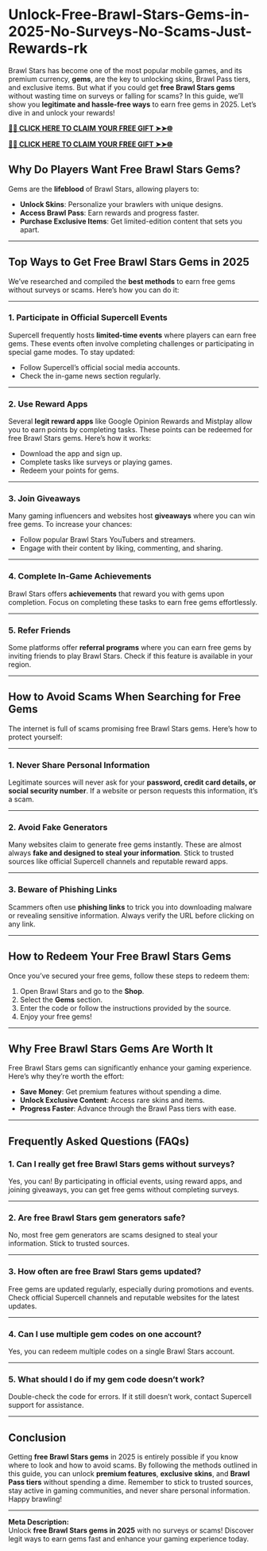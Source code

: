 # Unlock-Free-Brawl-Stars-Gems-in-2025-No-Surveys-No-Scams-Just-Rewards-rk
Brawl Stars has become one of the most popular mobile games, and its premium currency, **gems**, are the key to unlocking skins, Brawl Pass tiers, and exclusive items. But what if you could get **free Brawl Stars gems** without wasting time on surveys or falling for scams? In this guide, we’ll show you **legitimate and hassle-free ways** to earn free gems in 2025. Let’s dive in and unlock your rewards!

**[🌟✨ CLICK HERE TO CLAIM YOUR FREE GIFT ➤➤🌐](https://progiftzone.com/Brawl%20Stars/)**

**[🌟✨ CLICK HERE TO CLAIM YOUR FREE GIFT ➤➤🌐](https://progiftzone.com/Brawl%20Stars/)**

## **Why Do Players Want Free Brawl Stars Gems?**

Gems are the **lifeblood** of Brawl Stars, allowing players to:
- **Unlock Skins**: Personalize your brawlers with unique designs.
- **Access Brawl Pass**: Earn rewards and progress faster.
- **Purchase Exclusive Items**: Get limited-edition content that sets you apart.

---

## **Top Ways to Get Free Brawl Stars Gems in 2025**

We’ve researched and compiled the **best methods** to earn free gems without surveys or scams. Here’s how you can do it:

---

### **1. Participate in Official Supercell Events**
Supercell frequently hosts **limited-time events** where players can earn free gems. These events often involve completing challenges or participating in special game modes. To stay updated:
- Follow Supercell’s official social media accounts.
- Check the in-game news section regularly.

---

### **2. Use Reward Apps**
Several **legit reward apps** like Google Opinion Rewards and Mistplay allow you to earn points by completing tasks. These points can be redeemed for free Brawl Stars gems. Here’s how it works:
- Download the app and sign up.
- Complete tasks like surveys or playing games.
- Redeem your points for gems.

---

### **3. Join Giveaways**
Many gaming influencers and websites host **giveaways** where you can win free gems. To increase your chances:
- Follow popular Brawl Stars YouTubers and streamers.
- Engage with their content by liking, commenting, and sharing.

---

### **4. Complete In-Game Achievements**
Brawl Stars offers **achievements** that reward you with gems upon completion. Focus on completing these tasks to earn free gems effortlessly.

---

### **5. Refer Friends**
Some platforms offer **referral programs** where you can earn free gems by inviting friends to play Brawl Stars. Check if this feature is available in your region.

---

## **How to Avoid Scams When Searching for Free Gems**

The internet is full of scams promising free Brawl Stars gems. Here’s how to protect yourself:

---

### **1. Never Share Personal Information**
Legitimate sources will never ask for your **password, credit card details, or social security number**. If a website or person requests this information, it’s a scam.

---

### **2. Avoid Fake Generators**
Many websites claim to generate free gems instantly. These are almost always **fake and designed to steal your information**. Stick to trusted sources like official Supercell channels and reputable reward apps.

---

### **3. Beware of Phishing Links**
Scammers often use **phishing links** to trick you into downloading malware or revealing sensitive information. Always verify the URL before clicking on any link.

---

## **How to Redeem Your Free Brawl Stars Gems**

Once you’ve secured your free gems, follow these steps to redeem them:

1. Open Brawl Stars and go to the **Shop**.
2. Select the **Gems** section.
3. Enter the code or follow the instructions provided by the source.
4. Enjoy your free gems!

---

## **Why Free Brawl Stars Gems Are Worth It**

Free Brawl Stars gems can significantly enhance your gaming experience. Here’s why they’re worth the effort:
- **Save Money**: Get premium features without spending a dime.
- **Unlock Exclusive Content**: Access rare skins and items.
- **Progress Faster**: Advance through the Brawl Pass tiers with ease.

---

## **Frequently Asked Questions (FAQs)**

### **1. Can I really get free Brawl Stars gems without surveys?**
Yes, you can! By participating in official events, using reward apps, and joining giveaways, you can get free gems without completing surveys.

---

### **2. Are free Brawl Stars gem generators safe?**
No, most free gem generators are scams designed to steal your information. Stick to trusted sources.

---

### **3. How often are free Brawl Stars gems updated?**
Free gems are updated regularly, especially during promotions and events. Check official Supercell channels and reputable websites for the latest updates.

---

### **4. Can I use multiple gem codes on one account?**
Yes, you can redeem multiple codes on a single Brawl Stars account.

---

### **5. What should I do if my gem code doesn’t work?**
Double-check the code for errors. If it still doesn’t work, contact Supercell support for assistance.

---

## **Conclusion**

Getting **free Brawl Stars gems** in 2025 is entirely possible if you know where to look and how to avoid scams. By following the methods outlined in this guide, you can unlock **premium features**, **exclusive skins**, and **Brawl Pass tiers** without spending a dime. Remember to stick to trusted sources, stay active in gaming communities, and never share personal information. Happy brawling!

---

**Meta Description:**  
Unlock **free Brawl Stars gems in 2025** with no surveys or scams! Discover legit ways to earn gems fast and enhance your gaming experience today.
